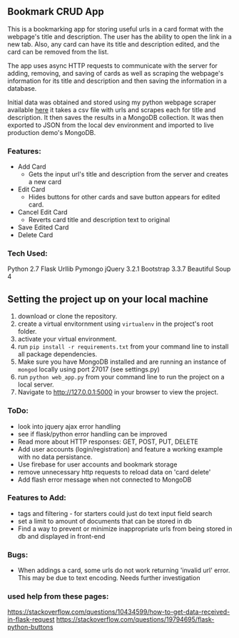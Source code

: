 ## Bookmark CRUD App

This is a bookmarking app for storing useful urls in a card format with the webpage's title and description. The user has the ability to open the link in a new tab. Also, any card can have its title and description edited, and the card can be removed from the list.

The app uses async HTTP requests to communicate with the server for adding, removing, and saving of cards as well as scraping the webpage's information for its title and description and then saving the information in a database.

Initial data was obtained and stored using my python webpage scraper available [here](https://github.com/sebam2k4/webpage-scraper) it takes a csv file with urls and scrapes each for title and description. It then saves the results in a MongoDB collection. It was then exported to JSON from the local dev environment and imported to live production demo's MongoDB.

### Features:

- Add Card
  - Gets the input url's title and description from the server and creates a new card
- Edit Card
  - Hides buttons for other cards and save button appears for edited card.
- Cancel Edit Card
  - Reverts card title and description text to original
- Save Edited Card
- Delete Card

### Tech Used:
Python 2.7
Flask
Urllib
Pymongo
jQuery 3.2.1
Bootstrap 3.3.7
Beautiful Soup 4

## Setting the project up on your local machine
1. download or clone the repository.
2. create a virtual envitornment using `virtualenv` in the project's root folder.
3. activate your virtual environment.
4. run `pip install -r requirements.txt` from your command line to install all package dependencies.
5. Make sure you have MongoDB installed and are running an instance of `mongod` locally using port 27017 (see settings.py)
6. run `python web_app.py` from your command line to run the project on a local server.
7. Navigate to http://127.0.0.1:5000 in your browser to view the project.

### ToDo:
- look into jquery ajax error handling
- see if flask/python error handling can be improved
- Read more about HTTP responses: GET, POST, PUT, DELETE
- Add user accounts (login/registration) and feature a working example with no data persistance.
- Use firebase for user accounts and bookmark storage
- remove unnecessary http requests to reload data on 'card delete'
- Add flash error message when not connected to MongoDB

### Features to Add:
- tags and filtering - for starters could just do text input field search
- set a limit to amount of documents that can be stored in db
- Find a way to prevent or minimize inappropriate urls from being stored in db and displayed in front-end

### Bugs:
- When addings a card, some urls do not work returning 'invalid url' error. This may be due to text encoding. Needs further investigation

### used help from these pages:

https://stackoverflow.com/questions/10434599/how-to-get-data-received-in-flask-request
https://stackoverflow.com/questions/19794695/flask-python-buttons